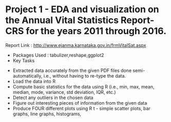 # Project 1 - EDA and visualization on the Annual Vital Statistics Report-CRS for the years 2011 through 2016.
Report Link : http://www.ejanma.karnataka.gov.in/frmVitalSat.aspx
* Packages Used : tabulizer,reshape,ggplot2
* Key Tasks
- Extracted data accurately from the given PDF files done semi-automatically, i.e., without having to re-type the data.
- Load the data into R
- Compute basic statistics for the data using R (i.e., min, max, mean, median, mode, variance, std deviation, IQR, etc.)
- Detect any outliers in the chosen data
- Figure out interesting pieces of information from the given data
- Produce FOUR different plots using R t - simple scatter plots, bar graphs, line graphs, histograms, 

